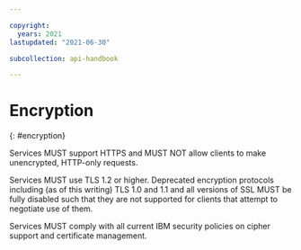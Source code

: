 ```yaml
---

copyright:
  years: 2021
lastupdated: "2021-06-30"

subcollection: api-handbook

---
```


# Encryption
{: #encryption}

Services MUST support HTTPS and MUST NOT allow clients to make unencrypted, HTTP-only requests.

Services MUST use TLS 1.2 or higher. Deprecated encryption protocols including (as of this writing)
TLS 1.0 and 1.1 and all versions of SSL MUST be fully disabled such that they are not supported for
clients that attempt to negotiate use of them.

Services MUST comply with all current IBM security policies on cipher support and certificate
management.
